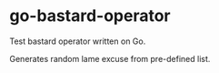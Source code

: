 # go-bastard-operator
Test bastard operator written on Go.

Generates random lame excuse from pre-defined list.
